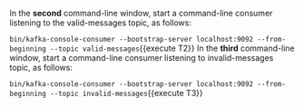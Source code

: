 In the **second** command-line window, start a command-line consumer listening to the valid-messages topic, as follows:

`bin/kafka-console-consumer --bootstrap-server localhost:9092 --from-beginning --topic valid-messages`{{execute T2}} 
In the **third** command-line window, start a command-line consumer listening to invalid-messages topic, as follows:

`bin/kafka-console-consumer --bootstrap-server localhost:9092 --from-beginning --topic invalid-messages`{{execute T3}}